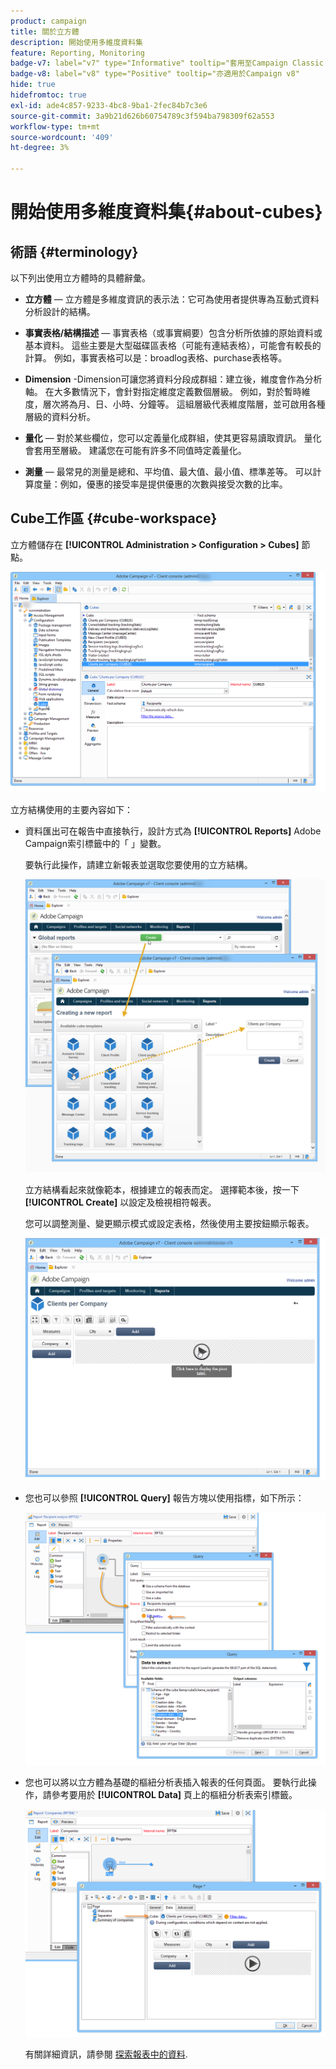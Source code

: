 ```yaml
---
product: campaign
title: 關於立方體
description: 開始使用多維度資料集
feature: Reporting, Monitoring
badge-v7: label="v7" type="Informative" tooltip="套用至Campaign Classic v7"
badge-v8: label="v8" type="Positive" tooltip="亦適用於Campaign v8"
hide: true
hidefromtoc: true
exl-id: ade4c857-9233-4bc8-9ba1-2fec84b7c3e6
source-git-commit: 3a9b21d626b60754789c3f594ba798309f62a553
workflow-type: tm+mt
source-wordcount: '409'
ht-degree: 3%

---
```


# 開始使用多維度資料集{#about-cubes}



## 術語 {#terminology}

以下列出使用立方體時的具體辭彙。

* **立方體**  — 立方體是多維度資訊的表示法：它可為使用者提供專為互動式資料分析設計的結構。

* **事實表格/結構描述**  — 事實表格（或事實綱要）包含分析所依據的原始資料或基本資料。 這些主要是大型磁碟區表格（可能有連結表格），可能會有較長的計算。 例如，事實表格可以是：broadlog表格、purchase表格等。

* **Dimension** -Dimension可讓您將資料分段成群組：建立後，維度會作為分析軸。 在大多數情況下，會針對指定維度定義數個層級。 例如，對於暫時維度，層次將為月、日、小時、分鐘等。 這組層級代表維度階層，並可啟用各種層級的資料分析。

* **量化**  — 對於某些欄位，您可以定義量化成群組，使其更容易讀取資訊。 量化會套用至層級。 建議您在可能有許多不同值時定義量化。

* **測量**  — 最常見的測量是總和、平均值、最大值、最小值、標準差等。 可以計算度量：例如，優惠的接受率是提供優惠的次數與接受次數的比率。

## Cube工作區 {#cube-workspace}

立方體儲存在 **[!UICONTROL Administration > Configuration > Cubes]** 節點。

![](assets/s_advuser_cube_node.png)

立方結構使用的主要內容如下：

* 資料匯出可在報告中直接執行，設計方式為 **[!UICONTROL Reports]** Adobe Campaign索引標籤中的「 」變數。

  要執行此操作，請建立新報表並選取您要使用的立方結構。

  ![](assets/cube_create_new.png)

  立方結構看起來就像範本，根據建立的報表而定。 選擇範本後，按一下 **[!UICONTROL Create]** 以設定及檢視相符報表。

  您可以調整測量、變更顯示模式或設定表格，然後使用主要按鈕顯示報表。

  ![](assets/cube_display_new.png)

* 您也可以參照 **[!UICONTROL Query]** 報告方塊以使用指標，如下所示：

  ![](assets/s_advuser_query_using_a_cube.png)

* 您也可以將以立方體為基礎的樞紐分析表插入報表的任何頁面。 要執行此操作，請參考要用於 **[!UICONTROL Data]** 頁上的樞紐分析表索引標籤。

  ![](assets/s_advuser_cube_in_report.png)

  有關詳細資訊，請參閱 [探索報表中的資料](../../reporting/using/using-cubes-to-explore-data.md#exploring-the-data-in-a-report).

